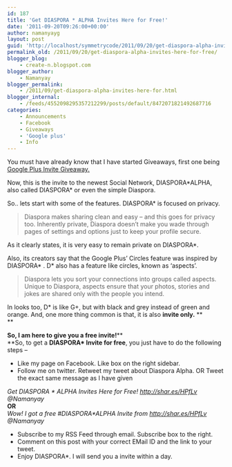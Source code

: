 ```yaml
---
id: 187
title: 'Get DIASPORA * ALPHA Invites Here for Free!'
date: '2011-09-20T09:26:00+00:00'
author: namanyayg
layout: post
guid: 'http://localhost/symmetrycode/2011/09/20/get-diaspora-alpha-invites-here-for-free/'
permalink_old: /2011/09/20/get-diaspora-alpha-invites-here-for-free/
blogger_blog:
    - create-n.blogspot.com
blogger_author:
    - Namanyay
blogger_permalink:
    - /2011/09/get-diaspora-alpha-invites-here-for.html
blogger_internal:
    - /feeds/4552098295357212299/posts/default/8472071821492687716
categories:
    - Announcements
    - Facebook
    - Giveaways
    - 'Google plus'
    - Info
---
```


You must have already know that I have started Giveaways, first one being [Google Plus Invite Giveaway.](http://create-n.blogspot.com/2011/08/get-free-google-plus-invites-here.html)
  

Now, this is the invite to the newest Social Network, DIASPORA\*ALPHA, also called DIASPORA\* or even the simple Diaspora. 
  

So.. lets start with some of the features. DIASPORA\* is focused on privacy.
  
> Diaspora makes sharing clean and easy – and this goes for privacy too. Inherently private, Diaspora doesn’t make you wade through pages of settings and options just to keep your profile secure.

As it clearly states, it is very easy to remain private on DIASPORA\*.
  

Also, its creators say that the Google Plus’ Circles feature was inspired by DIASPORA\* . D\* also has a feature like circles, known as ‘aspects’.
  


> Diaspora lets you sort your connections into groups called aspects. Unique to Diaspora, aspects ensure that your photos, stories and jokes are shared only with the people you intend.

  

In looks too, D\* is like G+, but with black and grey instead of green and orange. 
And, one more thing common is that, it is also **invite only.**
**  
**  
  


**So, I am here to give you a free invite!****  
**So, to get a **DIASPORA\* Invite for free**, you just have to do the following steps –   
- Like my page on Facebook. Like box on the right sidebar. 
- Follow me on twitter. Retweet my tweet about Diaspora Alpha. OR Tweet the exact same message as I have given 

*Get DIASPORA \* ALPHA Invites Here for Free! http://shar.es/HPfLv @Namanyay*  
**OR**  
*Wow! I got a free #DIASPORA\*ALPHA Invite from* *http://shar.es/HPfLv* *@Namanyay*  
- Subscribe to my RSS Feed through email. Subscribe box to the right. 
- Comment on this post with your correct EMail ID and the link to your tweet. 
- Enjoy DIASPORA\*. I will send you a invite within a day. 

